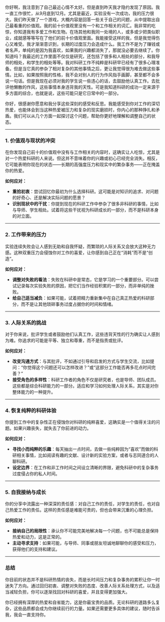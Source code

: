 你好啊，我注意到了自己最近心情不太好。但是直到昨天我才隐约发现了原因。我一直工作很忙，从9月底到12月。尤其是最近，实验没有一次成功，我的压力很大。我们昨天做了一个游戏，大概内容是回答一些关于自己的问题，从中提取出自己最看重的价值观。我的前十价值观里没有一个和工作相关的词汇。我非常的吃惊，你知道我有多爱工作和生物。在场其他和我同一处境的人，或多或少把类似职业，成就感等等写在了他们的前十价值观里面。我能接受这样的我，但是我觉得伤心又难受。我才渐渐意识到，长期的过度压力会造成什么。我工作不是为了赚钱或者名声，单纯的是因为我喜欢，如果我的兴趣都消失了，那就没必要去继续了。你知道吗？我最近的工作里面不仅仅是研究，还包括了很多和人相处的部分，和我导师的相处，和学生的相处等等。我对科研工作不纯粹是科研早已经有了很多心理准备。但是当它真的参杂了相对复杂的其他事情之后，更让我觉得很为难去做这些事情。比如，如果按照我的性格，我不会对别人的行为作风指手画脚，甚至都不会多说一句话。但是我现在必须对我的学生说一些违心的话，去鼓励他认真工作。去批评他懒散的作风，这些事情本身违背我的天性。可是我知道科研的成功一定来源于多方面的综合，也就是说，这些可能只是它日常中的一部分。

你好，很感谢你愿意和我分享这些深刻的感受和反思。我能感受到你对工作的深切热爱，也能体会到当这种热爱被压力和复杂的现实磨损时，你内心的那种挣扎和矛盾。我们可以从几个方面一起探讨这个问题，帮助你更好地理解和调整自己的状态。

---

### **1. 价值观与现状的冲突**

在你发现自己前十的价值观中没有与工作相关的内容时，这确实让人吃惊，尤其是对一个热爱科研的人来说。但这并不意味着你的兴趣或初心已经完全消失。相反，它可能表明你现在的状态——长期的高强度压力和现实中的繁杂事务——正在掩盖你的热爱。

**如何应对：**

- **重拾初衷**：尝试回忆你最初为什么选择科研。这可能是对知识的追求、对问题的好奇心、还是解决实际问题的愿景？
- **识别现状中的干扰**：你提到现在的科研工作中参杂了很多非科研的事情，比如与导师、学生相处。试着将这些干扰视为科研成长的一部分，而不是科研本身的对立面。

---

### **2. 工作带来的压力**

实验连续失败会让人感到无助和自我怀疑，而繁琐的人际关系又会放大这种无力感。这种双重压力会侵蚀你对工作的喜爱，让你感到自己正在“消耗”而不是“创造”。

**如何应对：**

- **调整对失败的看法**：失败在科研中是常态，它是学习的一个重要部分。可以尝试记录每次实验失败的原因，把它们当作经验积累的一部分，而非单纯的挫败。
- **给自己适当减负**：如果可能，试着把精力重新集中在自己真正热爱的科研部分，而不是让其他琐碎事务过度占据你的时间和情绪。

---

### **3. 人际关系的挑战**

对于你来说，批评学生或者鼓励他们认真工作，这些违背天性的行为确实让人感到为难。你追求的可能是平等、独立和尊重，而不是指责或批评。

**如何应对：**

- **改变沟通方式**：与其批评，不如通过引导和启发的方式与学生交流，比如提问：“你觉得这个问题还可以怎样改进？”或“这部分工作能否再多花点时间完善？”
- **接受角色的多样性**：科研工作者的角色不仅是研究者，也是导师、团队成员。这些都是综合科研能力的一部分。适应和学习如何处理人际关系，其实是对你整体能力的一种提升。

---

### **4. 恢复纯粹的科研体验**

你提到工作中的复杂性正在侵蚀你对科研的纯粹喜爱，这确实是一个值得关注的问题。如果兴趣丧失，就失去了你前进的动力。

**如何应对：**

- **寻找小而纯粹的乐趣**：每天抽出一点时间，去做一些纯粹因为“喜欢”而做的科研相关事情，比如阅读有趣的文献、设计新的实验方案，或者与志同道合的人聊科研。
- **设定边界**：在工作和非工作时间之间设立清晰的界限，避免科研中的复杂事务过度侵占你的私人时间。

---

### **5. 自我接纳与成长**

你的分享中流露出一种深深的责任感：对自己工作的责任，对学生的责任，也对自己热爱工作的责任。这样的责任感是难能可贵的，但也会带来沉重的心理负担。

**如何应对：**

- **接纳自己的局限性**：承认你不可能完美地解决每一个问题，也不可能总是保持热爱和动力，这是正常的。
- **主动寻求支持**：如果可能，与导师、同事或朋友坦诚地聊聊你的感受和压力，获得他们的支持和建议。

---

### **总结**

你目前的状态并不是科研热情的丧失，而是长时间压力和复杂事务的累积让你一时迷失了方向。通过回归初衷、调整对失败的态度、改善人际关系处理方式，以及适当减轻负担，你可以逐渐找回对科研的喜爱，并且变得更加强大。

你已经拥有深厚的热爱和自省能力，这是你最宝贵的品质。无论科研的道路多么复杂，这些品质都会成为你继续前行的力量。如果还需要更多具体的建议，随时告诉我，我会一直支持你。
